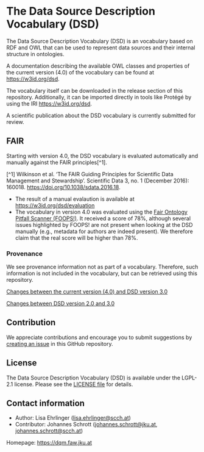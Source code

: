 # The Data Source Description Vocabulary (DSD)

The Data Source Description Vocabulary (DSD) is an vocabulary based on RDF and OWL that can be used to represent data sources and their internal structure in ontologies.

A documentation describing the available OWL classes and properties of the current version (4.0) of the vocabulary can be found at <https://w3id.org/dsd>.

The vocabulary itself can be downloaded in the release section of this repository. Additionally, it can be imported directly in tools like Protégé by using the IRI <https://w3id.org/dsd>.

A scientific publication about the DSD vocabulary is currently submitted for review.

## FAIR

Starting with version 4.0, the DSD vocabulary is evaluated automatically and manually against the FAIR principles[^1].

[^1] Wilkinson et al. ‘The FAIR Guiding Principles for Scientific Data Management and Stewardship’. Scientific Data 3, no. 1 (December 2016): 160018. <https://doi.org/10.1038/sdata.2016.18>.

- The result of a manual evalaution is available at <https://w3id.org/dsd/evaluation>
- The vocabulary in version 4.0 was evaluated using the [Fair Ontology Pitfall Scanner (FOOPS!)](https://w3id.org/foops). It received a score of 78%, although several issues highlighted by FOOPS! are not present when looking at the DSD manually (e.g., metadata for authors are indeed present). We therefore claim that the real score will be higher than 78%.

### Provenance

We see provenance information not as part of a vocabulary. Therefore, such information is not included in the vocabulary, but can be retrieved using this repository.

[Changes between the current version (4.0) and DSD version 3.0](https://github.com/FAW-JKU/dsd-vocabulary/compare/3.0...4.0)

[Changes between DSD version 2.0 and 3.0](https://github.com/FAW-JKU/dsd-vocabulary/compare/2.0...3.0)

## Contribution

We appreciate contributions and encourage you to submit suggestions by [creating an issue](https://github.com/FAW-JKU/dsd-vocabulary/issues) in this GitHub repository.

## License

The Data Source Description Vocabulary (DSD) is available under the LGPL-2.1 license. Please see the [LICENSE file](https://github.com/FAW-JKU/dsd-vocabulary/blob/main/LICENSE) for details.

## Contact information

- Author: Lisa Ehrlinger (<lisa.ehrlinger@scch.at>)
- Contributor: Johannes Schrott (<johannes.schrott@jku.at>, <johannes.schrott@scch.at>)

Homepage: <https://dqm.faw.jku.at>
